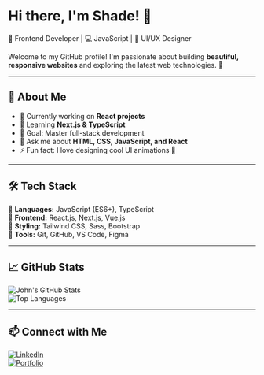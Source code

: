 # Hi there, I'm Shade! 👋

🌟 Frontend Developer | 💻 JavaScript | 🎨 UI/UX Designer  

Welcome to my GitHub profile! I'm passionate about building **beautiful, responsive websites** and exploring the latest web technologies. 🚀

---

## 🚀 About Me
- 🔭 Currently working on **React projects**  
- 🌱 Learning **Next.js & TypeScript**  
- 🎯 Goal: Master full-stack development  
- 💬 Ask me about **HTML, CSS, JavaScript, and React**  
- ⚡ Fun fact: I love designing cool UI animations 🎨  

---

## 🛠️ Tech Stack  
🔹 **Languages:** JavaScript (ES6+), TypeScript  
🔹 **Frontend:** React.js, Next.js, Vue.js  
🔹 **Styling:** Tailwind CSS, Sass, Bootstrap  
🔹 **Tools:** Git, GitHub, VS Code, Figma  

---

## 📈 GitHub Stats  
![John's GitHub Stats](https://github-readme-stats.vercel.app/api?username=johnDoe&show_icons=true&theme=tokyonight)  
![Top Languages](https://github-readme-stats.vercel.app/api/top-langs/?username=johnDoe&layout=compact&theme=tokyonight)

---

## 📫 Connect with Me  
[![LinkedIn](https://img.shields.io/badge/LinkedIn-blue?style=for-the-badge&logo=linkedin)](https://www.linkedin.com/in/tatiana-pirondi-798774a6/)  
[![Portfolio](https://img.shields.io/badge/Portfolio-black?style=for-the-badge&logo=web)](https://johndoe.dev)  

